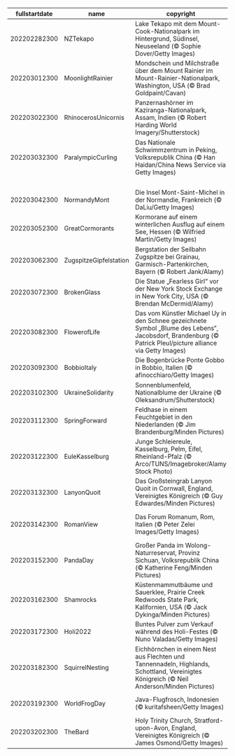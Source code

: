 |fullstartdate|name|copyright|title|image|
|--|--|--|--|--|
202202282300|NZTekapo|Lake Tekapo mit dem Mount-Cook-Nationalpark im Hintergrund, Südinsel, Neuseeland (© Sophie Dover/Getty Images)|Blaues Wunder|![](/de-DE/2022/03/202202282300NZTekapo.jpg)|
202203012300|MoonlightRainier|Mondschein und Milchstraße über dem Mount Rainier im Mount-Rainier-Nationalpark, Washington, USA (© Brad Goldpaint/Cavan)|Gegründet vor 123 Jahren|![](/de-DE/2022/03/202203012300MoonlightRainier.jpg)|
202203022300|RhinocerosUnicornis|Panzernashörner im Kaziranga-Nationalpark, Assam, Indien (© Robert Harding World Imagery/Shutterstock)|Wir feiern den Tag des Artenschutzes|![](/de-DE/2022/03/202203022300RhinocerosUnicornis.jpg)|
202203032300|ParalympicCurling|Das Nationale Schwimmzentrum in Peking, Volksrepublik China (© Han Haidan/China News Service via Getty Images)|Pekings „Eiswürfel“|![](/de-DE/2022/03/202203032300ParalympicCurling.jpg)|
||||![](/de-DE/2022/03/.jpg)|
202203042300|NormandyMont|Die Insel Mont-Saint-Michel in der Normandie, Frankreich (© DaLiu/Getty Images)|Insel zwischen Ebbe und Flut|![](/de-DE/2022/03/202203042300NormandyMont.jpg)|
202203052300|GreatCormorants|Kormorane auf einem winterlichen Ausflug auf einem See, Hessen (© Wilfried Martin/Getty Images)|Winterausflug auf dem See|![](/de-DE/2022/03/202203052300GreatCormorants.jpg)|
202203062300|ZugspitzeGipfelstation|Bergstation der Seilbahn Zugspitze bei Grainau, Garmisch-Partenkirchen, Bayern (© Robert Jank/Alamy)|Auf dem höchsten Berg Deutschlands|![](/de-DE/2022/03/202203062300ZugspitzeGipfelstation.jpg)|
202203072300|BrokenGlass|Die Statue „Fearless Girl“ vor der New York Stock Exchange in New York City, USA (© Brendan McDermid/Alamy)|Wächterin über die Finanzwelt|![](/de-DE/2022/03/202203072300BrokenGlass.jpg)|
202203082300|FlowerofLife|Das vom Künstler Michael Uy in den Schnee gezeichnete Symbol „Blume des Lebens“, Jacobsdorf, Brandenburg (© Patrick Pleul/picture alliance via Getty Images)|Eine Blume, die im Winter blüht|![](/de-DE/2022/03/202203082300FlowerofLife.jpg)|
202203092300|BobbioItaly|Die Bogenbrücke Ponte Gobbo in Bobbio, Italien (© afinocchiaro/Getty Images)|Am linken Ufer des Flusses Trebbia liegt ...|![](/de-DE/2022/03/202203092300BobbioItaly.jpg)|
202203102300|UkraineSolidarity|Sonnenblumenfeld, Nationalblume der Ukraine (© Oleksandrum/Shutterstock)|Wir stehen an der Seite der Ukraine|![](/de-DE/2022/03/202203102300UkraineSolidarity.jpg)|
202203112300|SpringForward|Feldhase in einem Feuchtgebiet in den Niederlanden (© Jim Brandenburg/Minden Pictures)|Hallo, „Meister Lampe“!|![](/de-DE/2022/03/202203112300SpringForward.jpg)|
202203122300|EuleKasselburg|Junge Schleiereule, Kasselburg, Pelm, Eifel, Rheinland-Pfalz (© Arco/TUNS/Imagebroker/Alamy Stock Photo)|Warten auf den ersten Flug|![](/de-DE/2022/03/202203122300EuleKasselburg.jpg)|
202203132300|LanyonQuoit|Das Großsteingrab Lanyon Quoit in Cornwall, England, Vereinigtes Königreich (© Guy Edwardes/Minden Pictures)|Welche Zahl wird heute gefeiert?|![](/de-DE/2022/03/202203132300LanyonQuoit.jpg)|
202203142300|RomanView|Das Forum Romanum, Rom, Italien (© Peter Zelei Images/Getty Images)|Auf dem Weg zum Forum geschah etwas Seltsames|![](/de-DE/2022/03/202203142300RomanView.jpg)|
202203152300|PandaDay|Großer Panda im Wolong-Naturreservat, Provinz Sichuan, Volksrepublik China (© Katherine Feng/Minden Pictures)|„Mein Lieblingsbaum!“|![](/de-DE/2022/03/202203152300PandaDay.jpg)|
202203162300|Shamrocks|Küstenmammutbäume und Sauerklee, Prairie Creek Redwoods State Park, Kalifornien, USA (© Jack Dykinga/Minden Pictures)|Ist ein Vierblättriges dabei?|![](/de-DE/2022/03/202203162300Shamrocks.jpg)|
202203172300|Holi2022|Buntes Pulver zum Verkauf während des Holi-Festes (© Nuno Valadas/Getty Images)|Ein Feiertag so bunt wie die Jahreszeit|![](/de-DE/2022/03/202203172300Holi2022.jpg)|
202203182300|SquirrelNesting|Eichhörnchen in einem Nest aus Flechten und Tannennadeln, Highlands, Schottland, Vereinigtes Königreich (© Neil Anderson/Minden Pictures)|Pssssst! Bitte nicht stören!|![](/de-DE/2022/03/202203182300SquirrelNesting.jpg)|
202203192300|WorldFrogDay|Java-Flugfrosch, Indonesien (© kuritafsheen/Getty Images)|Was ist der Grund für die gute Laune?|![](/de-DE/2022/03/202203192300WorldFrogDay.jpg)|
202203202300|TheBard|Holy Trinity Church, Stratford-upon-Avon, England, Vereinigtes Königreich (© James Osmond/Getty Images)|Ruhestätte eines Barden|![](/de-DE/2022/03/202203202300TheBard.jpg)|

